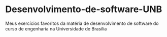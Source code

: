 # Desenvolvimento-de-software-UNB
Meus exercícios favoritos da matéria de desenvolvimento de software do curso de engenharia na Universidade de Brasília

